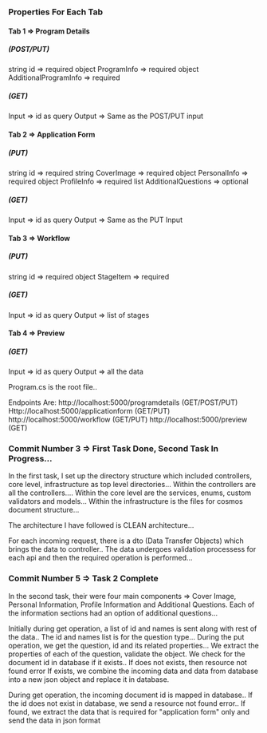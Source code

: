 ### Properties For Each Tab

#### Tab 1 => Program Details 
##### (POST/PUT)
string id => required
object ProgramInfo => required
object AdditionalProgramInfo => required
##### (GET)
Input => id as query
Output => Same as the POST/PUT input

#### Tab 2 => Application Form 
##### (PUT)
string id => required
string CoverImage => required
object PersonalInfo => required
object ProfileInfo => required
list AdditionalQuestions => optional
##### (GET)
Input => id as query
Output => Same as the PUT Input

#### Tab 3 => Workflow
##### (PUT)
string id => required
object StageItem => required
##### (GET)
Input => id as query
Output => list of stages

#### Tab 4 => Preview
##### (GET)
Input => id as query
Output => all the data

Program.cs is the root file..

Endpoints Are:
http://localhost:5000/programdetails (GET/POST/PUT)
Http://localhost:5000/applicationform (GET/PUT)
http://localhost:5000/workflow (GET/PUT)
http://localhost:5000/preview (GET)

### Commit Number 3 => First Task Done, Second Task In Progress...

In the first task, I set up the directory structure which included controllers, core level, infrastructure as top level
directories...
Within the controllers are all the controllers....
Within the core level are the services, enums, custom validators and models...
Within the infrastructure is the files for cosmos document structure...

The architecture I have followed is CLEAN architecture...

For each incoming request, there is a dto (Data Transfer Objects) which brings the data to controller..
The data undergoes validation processess for each api and then the required operation is performed...

### Commit Number 5 => Task 2 Complete

In the second task, their were four main components => Cover Image, Personal Information, Profile Information and Additional Questions.
Each of the information sections had an option of additional questions...

Initially during get operation, a list of id and names is sent along with rest of the data..
The id and names list is for the question type...
During the put operation, we get the question, id and its related properties...
We extract the properties of each of the question, validate the object.
We check for the document id in database if it exists..
If does not exists, then resource not found error
If exists, we combine the incoming data and data from database into a new json object and replace it in database.

During get operation, the incoming document id is mapped in database..
If the id does not exist in database, we send a resource not found error..
If found, we extract the data that is required for "application form" only and send the data in json format